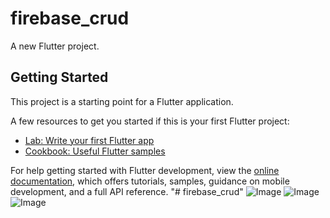 # firebase_crud

A new Flutter project.

## Getting Started

This project is a starting point for a Flutter application.

A few resources to get you started if this is your first Flutter project:

- [Lab: Write your first Flutter app](https://docs.flutter.dev/get-started/codelab)
- [Cookbook: Useful Flutter samples](https://docs.flutter.dev/cookbook)

For help getting started with Flutter development, view the
[online documentation](https://docs.flutter.dev/), which offers tutorials,
samples, guidance on mobile development, and a full API reference.
"# firebase_crud" 
![Image](https://github.com/user-attachments/assets/1bd89be2-ed58-4a48-ba7b-4828838657d9)
![Image](https://github.com/user-attachments/assets/75272ca5-2bcc-4979-801a-96b288a6d88a)
![Image](https://github.com/user-attachments/assets/c21d937d-a0b0-4a79-abc6-2ee7aec401af)
